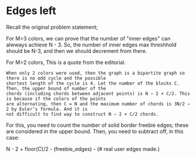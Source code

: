 # Edges left

Recall the original problem statement; 

For M=3 colors, we can prove that the number of "inner edges" can alwways achieve N - 3. So, the number of inner edges max threshhold should be N-3, and then we should decrement from there.

For M=2 colors, This is a quote from the editorial.

```
When only 2 colors were used, then the graph is a bipartite graph so there is no odd cycle and the possible
shortest length of the cycle is 4. Let the number of the blocks C. Then, the upper bound of number of the
chords (including chords between adjacent points) is N − 2 + C/2. This is because if the colors of the points
are alternating, then C = N and the maximum number of chords is 3N/2 − 2 by Euler’s formula. And it is
not difficult to find way to construct N − 2 + C/2 chords.
```

For this, you need to count the number of solid border freebie edges; these are considered in the upper bound. Then, you need to subtract off, in this case:

N - 2 + floor(C)/2 - (freebie_edges) - (# real user edges made.)